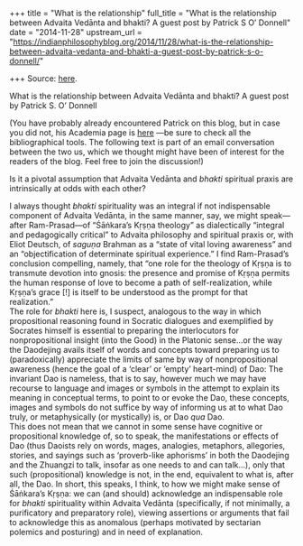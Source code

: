 +++
title = "What is the relationship"
full_title = "What is the relationship between Advaita Vedānta and bhakti? A guest post by Patrick S O’ Donnell"
date = "2014-11-28"
upstream_url = "https://indianphilosophyblog.org/2014/11/28/what-is-the-relationship-between-advaita-vedanta-and-bhakti-a-guest-post-by-patrick-s-o-donnell/"

+++
Source: [here](https://indianphilosophyblog.org/2014/11/28/what-is-the-relationship-between-advaita-vedanta-and-bhakti-a-guest-post-by-patrick-s-o-donnell/).

What is the relationship between Advaita Vedānta and bhakti? A guest post by Patrick S. O’ Donnell

(You have probably already encountered Patrick on this blog, but in case
you did not, his Academia page is
[here](https://sbcc.academia.edu/PatrickSODonnell) —be sure to check all
the bibliographical tools. The following text is part of an email
conversation between the two us, which we thought might have been of
interest for the readers of the blog. Feel free to join the discussion!)

Is it a pivotal assumption that Advaita Vedānta and *bhakti* spiritual
praxis are intrinsically at odds with each other?  

I always thought *bhakti* spirituality was an integral if not
indispensable component of Advaita Vedānta, in the same manner, say, we
might speak—after Ram-Prasad—of “Śāṅkara’s Kṛṣṇa theology” as
dialectically “integral and pedagogically critical” to Advaita
philosophy and spiritual praxis or, with Eliot Deutsch, of *saguṇa*
Brahman as a “state of vital loving awareness” and an “objectification
of determinate spiritual experience.” I find Ram-Prasad’s conclusion
compelling, namely, that “one role for the theology of Kṛṣṇa is to
transmute devotion into gnosis: the presence and promise of Kṛṣṇa
permits the human response of love to become a path of self-realization,
while Kṛṣṇa’s grace \[!\] is itself to be understood as the prompt for
that realization.”  
The role for *bhakti* here is, I suspect, analogous to the way in which
propositional reasoning found in Socratic dialogues and exemplified by
Socrates himself is essential to preparing the interlocutors for
nonpropositional insight (into the Good) in the Platonic sense…or the
way the Daodejing avails itself of words and concepts toward preparing
us to (paradoxically) appreciate the limits of same by way of
nonpropositional awareness (hence the goal of a ‘clear’ or ‘empty’
heart-mind) of Dao: The invariant Dao is nameless, that is to say,
however much we may have recourse to language and images or symbols in
the attempt to explain its meaning in conceptual terms, to point to or
evoke the Dao, these concepts, images and symbols do not suffice by way
of informing us at to what Dao truly, or metaphysically (or mystically)
is, or Dao *qua* Dao.  
This does not mean that we cannot in some sense have cognitive or
propositional knowledge of, so to speak, the manifestations or effects
of Dao (thus Daoists rely on words, mages, analogies, metaphors,
allegories, stories, and sayings such as ‘proverb-like aphorisms’ in
both the Daodejing and the Zhuangzi to talk, insofar as one needs to and
can talk…), only that such (propositional) knowledge is not, in the end,
equivalent to what is, after all, the Dao. In short, this speaks, I
think, to how we might make sense of Śāṅkara’s Kṛṣṇa: we can (and
should) acknowledge an indispensable role for *bhakti* spirituality
within Advaita Vedānta (specifically, if not minimally, a purificatory
and preparatory role), viewing assertions or arguments that fail to
acknowledge this as anomalous (perhaps motivated by sectarian polemics
and posturing) and in need of explanation.
